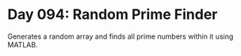 # Day 094: Random Prime Finder

Generates a random array and finds all prime numbers within it using MATLAB.
